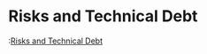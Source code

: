 # Risks and Technical Debt

:[Risks and Technical Debt](11-Risks-and-Technical-Debt/Risks-and-Technical-Debt.template.md)

